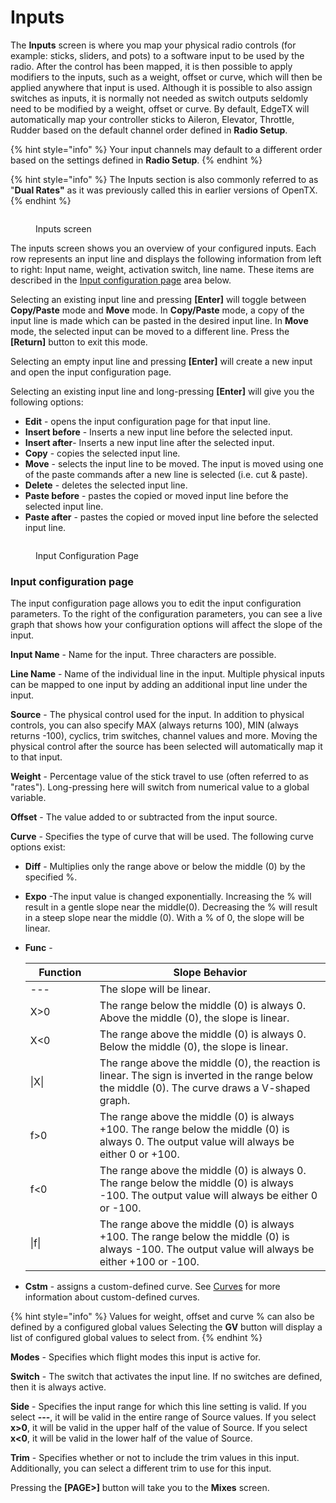 # Inputs

The **Inputs** screen is where you map your physical radio controls (for example: sticks, sliders, and pots) to a software input to be used by the radio.  After the control has been mapped, it is then possible to apply modifiers to the inputs, such as a weight, offset or curve, which will then be applied anywhere that input is used. Although it is possible to also assign switches as inputs, it is normally not needed as switch outputs seldomly need to be modified by a weight, offset or curve. By default, EdgeTX will automatically map your controller sticks to Aileron, Elevator, Throttle, Rudder based on the default channel order defined in **Radio Setup**.

{% hint style="info" %}
Your input channels may default to a different order based on the settings defined in **Radio Setup**.
{% endhint %}

{% hint style="info" %}
The Inputs section is also commonly referred to as "**Dual Rates"** as it was previously called this in earlier versions of OpenTX.&#x20;
{% endhint %}

<figure><img src="/.gitbook/assets/bwinputs1.png" alt=""><figcaption><p>Inputs screen</p></figcaption></figure>

The inputs screen shows you an overview of your configured inputs. Each row represents an input line and displays the following information from left to right: Input name, weight, activation switch, line name. These items are described in the [Input configuration page](inputs.md#input-configuration-page) area below.

Selecting an existing input line and pressing **\[Enter]** will toggle between **Copy/Paste** mode and **Move** mode. In **Copy/Paste** mode, a copy of the input line is made which can be pasted in the desired input line. In **Move** mode, the selected input can be moved to a different line. Press the **\[Return]** button to exit this mode.

Selecting an empty input line and pressing **\[Enter]** will create a new input and open the input configuration page.&#x20;

Selecting an existing input line and long-pressing **\[Enter]** will give you the following options:

* **Edit** - opens the input configuration page for that input line.
* **Insert before** - Inserts a new input line before the selected input.
* **Insert after**- Inserts a new input line after the selected input.
* **Copy** - copies the selected input line.
* **Move** - selects the input line to be moved. The input is moved using one of the paste commands after a new line is selected (i.e. cut & paste).&#x20;
* **Delete** - deletes the selected input line.
* **Paste before** - pastes the copied or moved input line before the selected input line.
* **Paste after** - pastes the copied or moved input line before the selected input line.

<figure><img src="/.gitbook/assets/bwinputs2.png" alt=""><figcaption><p>Input Configuration Page</p></figcaption></figure>

### Input configuration page

The input configuration page allows you to edit the input configuration parameters. To the right of the configuration parameters, you can see a live graph that shows how your configuration options will affect the slope of the input.

**Input Name** - Name for the input. Three characters are possible.

**Line Name** - Name of the individual line in the input. Multiple physical inputs can be mapped to one input by adding an additional input line under the input.

**Source** - The physical control used for the input. In addition to physical controls, you can also specify MAX (always returns 100), MIN (always returns -100), cyclics, trim switches, channel values and more. Moving the physical control after the source has been selected will automatically map it to that input.

**Weight** - Percentage value of the stick travel to use (often referred to as "rates"). Long-pressing here will switch from numerical value to a global variable.

**Offset** - The value added to or subtracted from the input source.

**Curve** - Specifies the type of curve that will be used. The following curve options exist:

* **Diff** - Multiplies only the range above or below the middle (0) by the specified %.
* **Expo** -The input value is changed exponentially. Increasing the % will result in a gentle slope near the middle(0). Decreasing the % will result in a steep slope near the middle (0). With a % of 0, the slope will be linear.
*   **Func** -

    <table><thead><tr><th width="116">Function</th><th width="575">Slope Behavior</th></tr></thead><tbody><tr><td>---</td><td>The slope will be linear.</td></tr><tr><td>X>0</td><td>The range below the middle (0) is always 0. Above the middle (0), the slope is linear.</td></tr><tr><td>X&#x3C;0</td><td>The range above the middle (0) is always 0. Below the middle (0), the slope is linear.</td></tr><tr><td>|X|</td><td>The range above the middle (0), the reaction is linear. The sign is inverted in the range below the middle (0). The curve draws a V-shaped graph.</td></tr><tr><td>f>0</td><td>The range above the middle (0) is always +100. The range below the middle (0) is always 0. The output value will always be either 0 or +100.</td></tr><tr><td>f&#x3C;0</td><td>The range above the middle (0) is always 0. The range below the middle (0) is always -100. The output value will always be either 0 or -100.</td></tr><tr><td>|f|</td><td>The range above the middle (0) is always +100. The range below the middle (0) is always -100. The output value will always be either +100 or -100.</td></tr></tbody></table>
* **Cstm** - assigns a custom-defined curve. See [Curves](../curves.md) for more information about custom-defined curves.

{% hint style="info" %}
Values for weight, offset and curve % can also be defined by a configured global values Selecting the **GV** button will display a list of configured global values to select from.
{% endhint %}

**Modes** - Specifies which flight modes this input is active for.

**Switch** - The switch that activates the input line. If no switches are defined, then it is always active.

**Side** - Specifies the input range for which this line setting is valid. If you select **---**, it will be valid in the entire range of Source values. If you select **x>0**, it will be valid in the upper half of the value of Source. If you select **x<0**, it will be valid in the lower half of the value of Source.

**Trim** - Specifies whether or not to include the trim values in this input. Additionally, you can select a different trim to use for this input.

Pressing the **\[PAGE>]** button will take you to the **Mixes** screen.
